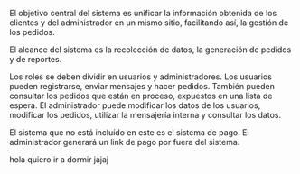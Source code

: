 El objetivo central del sistema es unificar la información obtenida de los clientes y del administrador en un mismo sitio, facilitando así, la gestión de los pedidos.

El alcance del sistema es la recolección de datos, la generación de pedidos y de reportes. 

Los roles se deben dividir en usuarios y administradores. Los usuarios pueden registrarse, enviar mensajes y hacer pedidos. También pueden consultar los pedidos que están en proceso, expuestos en una lista de espera. El administrador puede modificar los datos de los usuarios, modificar los pedidos, utilizar la mensajería interna y consultar los datos.

El sistema que no está incluído en este es el sistema de pago. El administrador generará un link de pago por fuera del sistema.

hola quiero ir a dormir jajaj
